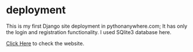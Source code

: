 # deployment

This is my first Django site deployment in pythonanywhere.com;
It has only the login and registration functionality. I used SQlite3 database here.

<a href="http://alrafi.pythonanywhere.com/">Click Here</a> to check the website.
